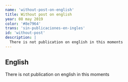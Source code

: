 ```yaml
---
name: 'without-post-on-english'
title: Without post on english
year: 08 may 2019
color: '#8e7964'
trans: 'sin-publicaciones-en-ingles'
id: 'without-post'
description: |
  There is not publication on english in this moments
---
```


## English

There is not publication on english in this moments
